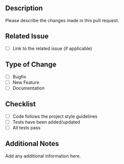 ## Description

Please describe the changes made in this pull request.

## Related Issue

- [ ] Link to the related issue (if applicable)

## Type of Change

- [ ] Bugfix
- [ ] New Feature
- [ ] Documentation

## Checklist

- [ ] Code follows the project style guidelines
- [ ] Tests have been added/updated
- [ ] All tests pass

## Additional Notes

Add any additional information here.
